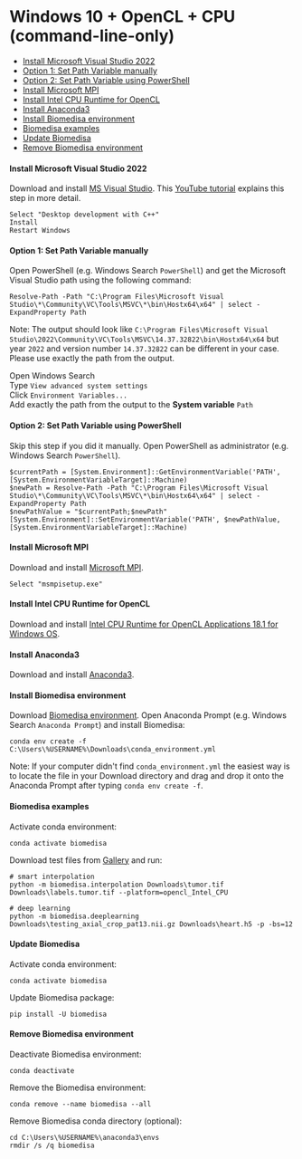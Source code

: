 # Windows 10 + OpenCL + CPU (command-line-only)

- [Install Microsoft Visual Studio 2022](#install-microsoft-visual-studio-2022)
- [Option 1: Set Path Variable manually](#option-1-set-path-variable-manually)
- [Option 2: Set Path Variable using PowerShell](#option-2-set-path-variable-using-powershell)
- [Install Microsoft MPI](#install-microsoft-mpi)
- [Install Intel CPU Runtime for OpenCL](#install-intel-cpu-runtime-for-opencl)
- [Install Anaconda3](#install-anaconda3)
- [Install Biomedisa environment](#install-biomedisa-environment)
- [Biomedisa examples](#biomedisa-examples)
- [Update Biomedisa](#update-biomedisa)
- [Remove Biomedisa environment](#remove-biomedisa-environment)

#### Install Microsoft Visual Studio 2022
Download and install [MS Visual Studio](https://visualstudio.microsoft.com/de/thank-you-downloading-visual-studio/?sku=Community&channel=Release&version=VS2022&source=VSLandingPage&passive=false&cid=2030). This [YouTube tutorial](https://www.youtube.com/watch?v=Ia4cMBDJXrI) explains this step in more detail.
```
Select "Desktop development with C++"
Install
Restart Windows
```

#### Option 1: Set Path Variable manually
Open PowerShell (e.g. Windows Search `PowerShell`) and get the Microsoft Visual Studio path using the following command:
```
Resolve-Path -Path "C:\Program Files\Microsoft Visual Studio\*\Community\VC\Tools\MSVC\*\bin\Hostx64\x64" | select -ExpandProperty Path
```
Note: The output should look like `C:\Program Files\Microsoft Visual Studio\2022\Community\VC\Tools\MSVC\14.37.32822\bin\Hostx64\x64` but year `2022` and version number `14.37.32822` can be different in your case. Please use exactly the path from the output.

Open Windows Search  
Type `View advanced system settings`  
Click `Environment Variables...`  
Add exactly the path from the output to the **System variable** `Path`

#### Option 2: Set Path Variable using PowerShell
Skip this step if you did it manually.
Open PowerShell as administrator (e.g. Windows Search `PowerShell`).
```
$currentPath = [System.Environment]::GetEnvironmentVariable('PATH', [System.EnvironmentVariableTarget]::Machine)
$newPath = Resolve-Path -Path "C:\Program Files\Microsoft Visual Studio\*\Community\VC\Tools\MSVC\*\bin\Hostx64\x64" | select -ExpandProperty Path
$newPathValue = "$currentPath;$newPath"
[System.Environment]::SetEnvironmentVariable('PATH', $newPathValue, [System.EnvironmentVariableTarget]::Machine)
```

#### Install Microsoft MPI
Download and install [Microsoft MPI](https://www.microsoft.com/en-us/download/details.aspx?id=57467).
```
Select "msmpisetup.exe"
```

#### Install Intel CPU Runtime for OpenCL
Download and install [Intel CPU Runtime for OpenCL Applications 18.1 for Windows OS](https://software.intel.com/en-us/articles/opencl-drivers).

#### Install Anaconda3
Download and install [Anaconda3](https://www.anaconda.com/products/individual#windows).

#### Install Biomedisa environment
Download [Biomedisa environment](https://biomedisa.info/media/conda_environment.yml).
Open Anaconda Prompt (e.g. Windows Search `Anaconda Prompt`) and install Biomedisa:
```
conda env create -f C:\Users\%USERNAME%\Downloads\conda_environment.yml
```
Note: If your computer didn't find `conda_environment.yml` the easiest way is to locate the file in your Download directory and drag and drop it onto the Anaconda Prompt after typing `conda env create -f`.

#### Biomedisa examples
Activate conda environment:
```
conda activate biomedisa
```
Download test files from [Gallery](https://biomedisa.info/gallery/) and run:
```
# smart interpolation
python -m biomedisa.interpolation Downloads\tumor.tif Downloads\labels.tumor.tif --platform=opencl_Intel_CPU

# deep learning
python -m biomedisa.deeplearning Downloads\testing_axial_crop_pat13.nii.gz Downloads\heart.h5 -p -bs=12
```

#### Update Biomedisa
Activate conda environment:
```
conda activate biomedisa
```
Update Biomedisa package:
```
pip install -U biomedisa
```

#### Remove Biomedisa environment
Deactivate Biomedisa environment:
```
conda deactivate
```
Remove the Biomedisa environment:
```
conda remove --name biomedisa --all
```
Remove Biomedisa conda directory (optional):
```
cd C:\Users\%USERNAME%\anaconda3\envs
rmdir /s /q biomedisa
```
